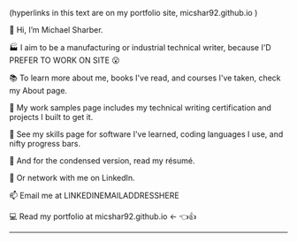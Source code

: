 (hyperlinks in this text are on my portfolio site, micshar92.github.io  )

🚩 Hi, I’m Michael Sharber.

🏭 I aim to be a manufacturing or industrial technical writer, because I'D PREFER TO WORK ON SITE 😮

📚 To learn more about me, books I've read, and courses I've taken, check my About page.

🧶 My work samples page includes my technical writing certification and projects I built to get it.

🌱 See my skills page for software I've learned, coding languages I use, and nifty progress bars.

📄 And for the condensed version, read my résumé.

🔌 Or network with me on LinkedIn.

📫 Email me at LINKEDINEMAILADDRESSHERE

💻 Read my portfolio at micshar92.github.io   <- 👈👍

---
